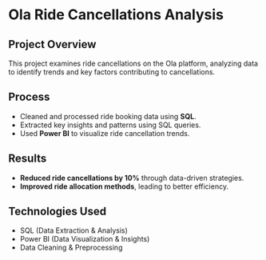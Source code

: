 # Ola Ride Cancellations Analysis

## Project Overview
This project examines ride cancellations on the Ola platform, analyzing data to identify trends and key factors contributing to cancellations.

## Process
- Cleaned and processed ride booking data using **SQL**.
- Extracted key insights and patterns using SQL queries.
- Used **Power BI** to visualize ride cancellation trends.

## Results
- **Reduced ride cancellations by 10%** through data-driven strategies.
- **Improved ride allocation methods**, leading to better efficiency.

## Technologies Used
- SQL (Data Extraction & Analysis)
- Power BI (Data Visualization & Insights)
- Data Cleaning & Preprocessing

